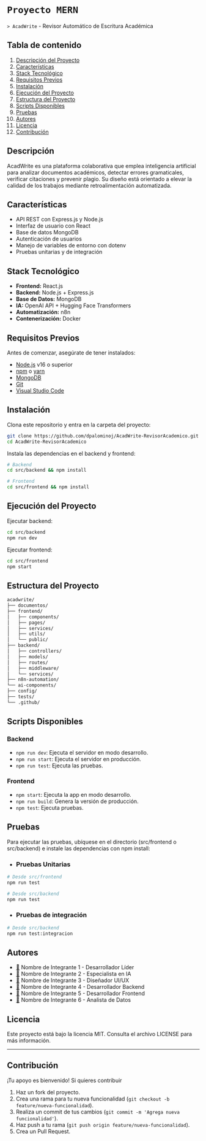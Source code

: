 # `Proyecto MERN`
`> AcadWrite` - Revisor Automático de Escritura Académica

## Tabla de contenido
1. [Descripción del Proyecto](#descripción)
2. [Características](#características)
3. [Stack Tecnológico](#stack-tecnológico)
4. [Requisitos Previos](#requisitos-previos)
5. [Instalación](#instalación)
6. [Ejecución del Proyecto](#ejecución-del-proyecto)
7. [Estructura del Proyecto](#estructura-del-proyecto)
8. [Scripts Disponibles](#scripts-disponibles)
9. [Pruebas](#pruebas)
10. [Autores](#autores)
11. [Licencia](#licencia)
12. [Contribución](#contribución)

## Descripción
AcadWrite es una plataforma colaborativa que emplea inteligencia artificial para analizar documentos académicos, detectar errores gramaticales, verificar citaciones y prevenir plagio. Su diseño está orientado a elevar la calidad de los trabajos mediante retroalimentación automatizada.

## Características
- API REST con Express.js y Node.js
- Interfaz de usuario con React
- Base de datos MongoDB
- Autenticación de usuarios
- Manejo de variables de entorno con dotenv
- Pruebas unitarias y de integración

## Stack Tecnológico
- **Frontend:** React.js
- **Backend:** Node.js + Express.js
- **Base de Datos:** MongoDB
- **IA:** OpenAI API + Hugging Face Transformers
- **Automatización:** n8n
- **Contenerización:** Docker

## Requisitos Previos
Antes de comenzar, asegúrate de tener instalados:

- [Node.js](https://nodejs.org/) v16 o superior
- [npm](https://www.npmjs.com/) o [yarn](https://yarnpkg.com/)
- [MongoDB](https://www.mongodb.com/try/download/community)
- [Git](https://git-scm.com/)
- [Visual Studio Code](https://code.visualstudio.com/)

## Instalación
Clona este repositorio y entra en la carpeta del proyecto:

```bash
git clone https://github.com/dpalominoj/AcadWrite-RevisorAcademico.git
cd AcadWrite-RevisorAcademico
```

Instala las dependencias en el backend y frontend:
```bash
# Backend
cd src/backend && npm install

# Frontend
cd src/frontend && npm install
```

## Ejecución del Proyecto
Ejecutar backend:

```bash
cd src/backend
npm run dev
```

Ejecutar frontend:

```bash
cd src/frontend
npm start
```

## Estructura del Proyecto

```bash
acadwrite/
├── documentos/
├── frontend/
│   ├── components/
│   ├── pages/
│   ├── services/
│   ├── utils/
│   └── public/
├── backend/
│   ├── controllers/
│   ├── models/
│   ├── routes/
│   ├── middleware/
│   └── services/
├── n8n-automation/
└── ai-components/
├── config/
├── tests/
└── .github/
```

## Scripts Disponibles

### Backend
- `npm run dev`: Ejecuta el servidor en modo desarrollo.
- `npm run start`: Ejecuta el servidor en producción.
- `npm run test`: Ejecuta las pruebas.

### Frontend
- `npm start`: Ejecuta la app en modo desarrollo.
- `npm run build`: Genera la versión de producción.
- `npm test`: Ejecuta pruebas.

## Pruebas
Para ejecutar las pruebas, ubíquese en el directorio (src/frontend o src/backend) e instale las dependencias con npm install:
- ### Pruebas Unitarias
```bash
# Desde src/frontend
npm run test

# Desde src/backend
npm run test
```

- ### Pruebas de integración
```bash
# Desde src/backend
npm run test:integracion
```

## Autores
- <a href="mailto:dany.palomino@ejemplo.com">👤</a> Nombre de Integrante 1 - Desarrollador Líder
- <a href="mailto:dany.palomino@ejemplo.com">👤</a> Nombre de Integrante 2 - Especialista en IA
- <a href="mailto:dany.palomino@ejemplo.com">👤</a> Nombre de Integrante 3 - Diseñador UI/UX
- <a href="mailto:dany.palomino@ejemplo.com">👤</a> Nombre de Integrante 4 - Desarrollador Backend
- <a href="mailto:dany.palomino@ejemplo.com">👤</a> Nombre de Integrante 5 - Desarrollador Frontend
- <a href="mailto:dany.palomino@ejemplo.com">👤</a> Nombre de Integrante 6 - Analista de Datos

## Licencia
Este proyecto está bajo la licencia MIT. Consulta el archivo LICENSE para más información.

---

## Contribución
¡Tu apoyo es bienvenido! Si quieres contribuir

1. Haz un fork del proyecto.
2. Crea una rama para tu nueva funcionalidad (`git checkout -b feature/nueva-funcionalidad`).
3. Realiza un commit de tus cambios (`git commit -m 'Agrega nueva funcionalidad'`).
4. Haz push a tu rama (`git push origin feature/nueva-funcionalidad`).
5. Crea un Pull Request.
